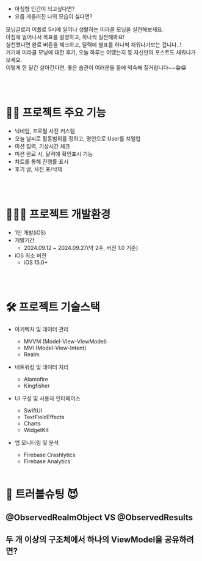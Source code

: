 

# 
- 아침형 인간이 되고싶다면?   
- 요즘 게을러진 나의 모습이 싫다면?

모닝글로리 어플로 5시에 일어나 생활하는 미라클 모닝을 실천해보세요.   
아침에 일어나서 목표를 설정하고, 하나씩 실천해봐요!   
실천했다면 완료 버튼을 체크하고, 달력에 별표를 하나씩 채워나가보는 겁니다..!   
거기에 미라클 모닝에 대한 후기, 오늘 하루는 어땠는지 등 자신만의 포스트도 채워나가보세요.   
이렇게 한 달간 살아간다면, 좋은 습관이 여러분들 몸에 익숙해 질거랍니다~~😁😁


<br> <br> 
   

# 🙋‍♀️ 프로젝트 주요 기능 
- 닉네임, 프로필 사진 커스텀
- 오늘 날씨로 활동범위를 정하고, 명언으로 User를 치얼업
- 미션 입력, 기상시간 체크
- 미션 완료 시, 달력에 확인표시 기능
- 차트를 통해 진행률 표시
- 후기 글, 사진 포/삭제

<br> <br> 

# 🧑🏻‍💻 프로젝트 개발환경
- 1인 개발(iOS)
- 개발기간
    - 2024.09.12 ~ 2024.09.27(약 2주, 버전 1.0 기준)
- iOS 최소 버전
    - iOS 15.0+   


<br> <br> 

   
# 🛠 프로젝트 기술스택
- 아키텍처 및 데이터 관리
    - MVVM (Model-View-ViewModel)
    - MVI (Model-View-Intent)
    - Realm

- 네트워킹 및 데이터 처리
    - Alamofire
    - Kingfisher
- UI 구성 및 사용자 인터페이스
    - SwiftUI
    - TextFieldEffects
    - Charts
    - WidgetKit
- 앱 모니터링 및 분석
    - Firebase Crashlytics
    - Firebase Analytics
<br> <br> 


# 👿 트러블슈팅 😈

## @ObservedRealmObject VS @ObservedResults


## 두 개 이상의 구조체에서 하나의 ViewModel을 공유하려면?











